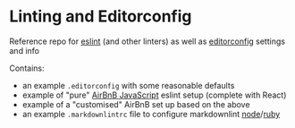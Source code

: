 # Linting and Editorconfig

Reference repo for [eslint][eslint] (and other linters) as well as [editorconfig][editorconfig]
settings and info

Contains:

- an example `.editorconfig` with some reasonable defaults
- example of "pure" [AirBnB JavaScript][airbnb] eslint setup (complete with React)
- example of a "customised" AirBnB set up based on the above
- an example `.markdownlintrc` file to configure markdownlint [node](https://github.com/DavidAnson/markdownlint)/[ruby](https://github.com/mivok/markdownlint)

[eslint]: http://eslint.org
[editorconfig]: http://editorconfig.org
[airbnb]: https://github.com/airbnb/javascript
